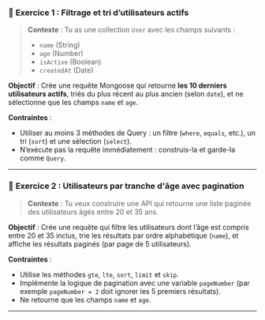 ### 🔸 **Exercice 1 : Filtrage et tri d’utilisateurs actifs**

> **Contexte** : Tu as une collection `User` avec les champs suivants :
>
> * `name` (String)
> * `age` (Number)
> * `isActive` (Boolean)
> * `createdAt` (Date)

**Objectif** :
Crée une requête Mongoose qui retourne **les 10 derniers utilisateurs actifs**, triés du plus récent au plus ancien (selon `date`), et ne sélectionne que les champs `name` et `age`.

**Contraintes** :

* Utiliser au moins 3 méthodes de Query : un filtre (`where`, `equals`, etc.), un tri (`sort`) et une sélection (`select`).
* N’exécute pas la requête immédiatement : construis-la et garde-la comme `Query`.

---

### 🔸 **Exercice 2 : Utilisateurs par tranche d'âge avec pagination**

> **Contexte** : Tu veux construire une API qui retourne une liste paginée des utilisateurs âgés entre 20 et 35 ans.

**Objectif** :
Crée une requête qui filtre les utilisateurs dont l’âge est compris entre 20 et 35 inclus, trie les résultats par ordre alphabétique (`name`), et affiche les résultats paginés (par page de 5 utilisateurs).

**Contraintes** :

* Utilise les méthodes `gte`, `lte`, `sort`, `limit` et `skip`.
* Implémente la logique de pagination avec une variable `pageNumber` (par exemple `pageNumber = 2` doit ignorer les 5 premiers résultats).
* Ne retourne que les champs `name` et `age`.

---

